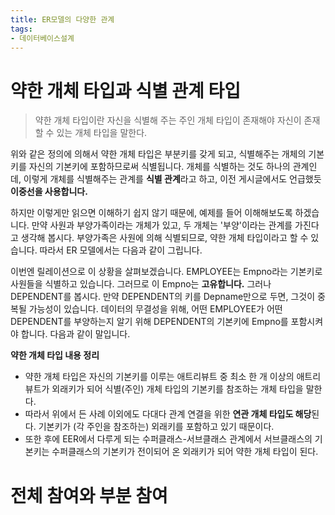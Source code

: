 ```yaml
---
title: ER모델의 다양한 관계
tags:
- 데이터베이스설계
---
```


# 약한 개체 타입과 식별 관계 타입
> 약한 개체 타입이란 자신을 식별해 주는 주인 개체 타입이 존재해야 자신이 존재할 수 있는 개체 타입을 말한다.
> 

위와 같은 정의에 의해서 약한 개체 타입은 부분키를 갖게 되고, 식별해주는 개체의 기본키를 자신의 기본키에 포함하므로써 식별됩니다. 개체를 식별하는 것도 하나의 관계인데, 이렇게 개체를 식별해주는 관계를 **식별 관계**라고 하고, 이전 게시글에서도 언급했듯 **이중선을 사용합니다.**

하지만 이렇게만 읽으면 이해하기 쉽지 않기 때문에, 예제를 들어 이해해보도록 하겠습니다. 만약 사원과 부양가족이라는 개체가 있고, 두 개체는 '부양'이라는 관계를 가진다고 생각해 봅시다. 부양가족은 사원에 의해 식별되므로, 약한 개체 타입이라고 할 수 있습니다. 따라서 ER 모델에서는 다음과 같이 그립니다.   
![]()

이번엔 릴레이션으로 이 상황을 살펴보겠습니다. EMPLOYEE는 Empno라는 기본키로 사원들을 식별하고 있습니다. 그러므로 이 Empno는 **고유합니다.** 그러나 DEPENDENT를 봅시다. 만약 DEPENDENT의 키를 Depname만으로 두면, 그것이 중복될 가능성이 있습니다. 데이터의 무결성을 위해, 어떤 EMPLOYEE가 어떤 DEPENDENT를 부양하는지 알기 
위해 DEPENDENT의 기본키에 Empno를 포함시켜야 합니다. 다음과 같이 말입니다.    
![]()

**약한 개체 타입 내용 정리**    
* 약한 개체 타입은 자신의 기본키를 이루는 애트리뷰트 중 최소 한 개 이상의 애트리뷰트가 외래키가 되어 식별(주인) 개체 타입의 기본키를 참조하는 개체 타입을 말한다.
* 따라서 위에서 든 사례 이외에도 다대다 관계 연결을 위한 **연관 개체 타입도 해당**된다. 기본키가 (각 주인을 참조하는) 외래키를 포함하고 있기 때문이다.
* 또한 후에 EER에서 다루게 되는 수퍼클래스-서브클래스 관계에서 서브클래스의 기본키는 수퍼클래스의 기본키가 전이되어 온 외래키가 되어 약한 개체 타입이 된다.

# 전체 참여와 부분 참여
